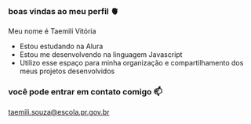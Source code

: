 ### boas vindas ao meu perfil 🫀

Meu nome é Taemili Vitória

- Estou estudando na Alura
- Estou me desenvolvendo na linguagem Javascript
- Utilizo esse espaço para minha organização e compartilhamento dos meus projetos desenvolvidos

 ### você pode entrar em contato comigo 📫

  taemili.souza@escola.pr.gov.br
